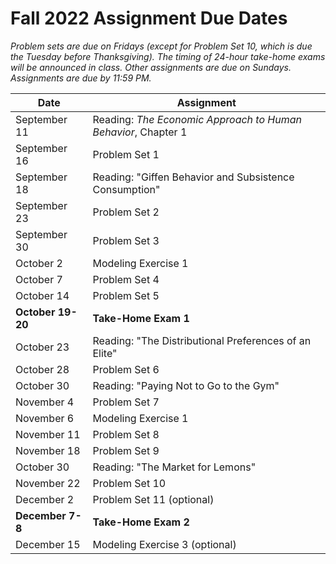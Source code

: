 # Fall 2022 Assignment Due Dates

_Problem sets are due on Fridays (except for Problem Set 10, which is due the Tuesday before 
Thanksgiving).  The timing of 24-hour take-home exams will be announced in class.  Other 
assignments are due on Sundays.  Assignments are due by 11:59 PM._

| Date | Assignment |
|--------------|--|
| September 11 | Reading:  _The Economic Approach to Human Behavior_, Chapter 1 |
| September 16 | Problem Set 1 |
| September 18 | Reading:  "Giffen Behavior and Subsistence Consumption" |
| September 23 | Problem Set 2 |
| September 30 | Problem Set 3 |
| October 2 | Modeling Exercise 1 |
| October 7 | Problem Set 4 |
| October 14 | Problem Set 5 |
| **October 19-20** | **Take-Home Exam 1** |
| October 23 | Reading:  "The Distributional Preferences of an Elite" |
| October 28 | Problem Set 6 |
| October 30 | Reading:  "Paying Not to Go to the Gym" |
| November 4 | Problem Set 7 |
| November 6 | Modeling Exercise 1 |
| November 11 | Problem Set 8 |
| November 18 | Problem Set 9 |
| October 30 | Reading:  "The Market for Lemons" |
| November 22 | Problem Set 10 |
| December 2 | Problem Set 11 (optional) |
| **December 7-8** | **Take-Home Exam 2** |
| December 15 | Modeling Exercise 3 (optional) |

